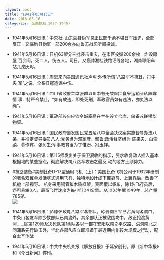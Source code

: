 ```yaml
---
layout: post
title: "1941年05月16日"
date: 2016-05-16
categories: 全面抗战(1937-1945)
---
```


<meta name="referrer" content="no-referrer" />

- 1941年5月16日讯：中央社-山东莒县伪军莫正民部千余不堪日军压迫，全部 反正；又临朐县伪军一部200余亦向鲁苏战区所部投诚。 

- 1941年5月16日讯：日机63架分三批袭击重庆，在市区投弹200余枚，炸毁房屋 百余间，死二人，伤五人。同日，又轰炸湘桂铁路沿线各地，湖南祁阳车 站几成灰烬。 

- 1941年5月16日讯：周恩来向美国通讯社声明:外传所谓“八路军不抗日，打中央 军”之说，全系日寇造谣中伤。 

- 1941年5月16日讯：四川省政府主席张群以川中有无故阻拦食米运销营私舞弊情 事，特严令禁止，“如有故违，即处死刑，军政官员如有违法，亦执法以绳”。 

- 1941年5月16日讯：军政部长何应钦令城塞局在兰州设立仓库，储备苏联援华 物资。 

- 1941年5月16日讯：国民政府颁发国民党五届八中全会决议案实施督导办法八条，并推定督导委员八人:党务组为邓家彦、邹鲁;政治经济组为 陈果夫、白崇禧、蒋作宾、张厉生;军事教育组为丁惟汾、冯玉祥。 

- 1941年5月16日讯：第115师发出关于保卫夏收的指示，要求收复敌人插入基本根据地的某些据点，彻底解决向八路军攻击之最反 动的地方土顽势力。 

- #抗战装备#美制比奇D-17型通用飞机（上）：美国比奇飞机公司于1932年研制的著名双翼单发活塞式通用飞机，独特地设计成下翼靠前、上翼靠后，改善了机舱上部视野。 机身采用钢管和木质框架，表面覆以帆布，除1名飞行员后，还可乘坐3人，最高飞行速度为每小时341公里。从1933年至1949年，总产量785架。 <br/><img src="https://ww1.sinaimg.cn/large/aca367d8jw1f3wzvol6mej20ku1954cq.jpg" />

- 1941年5月16日讯：彭德怀致电八路军各部队，称晋南日军已占黄河各渡口，中条山各友军除少数部队已南渡外，其余部队正被敌围攻中，敌正抢渡黄河……除第129师及决死队第1纵队各以一部在安阳以南之平汉路、洪洞南北之同蒲路先行破击外，华北各部队应立即准备于最近期内作较大规模之行动，配合友军作战 

- 1941年5月16日讯：中共中央机关报《解放日报》于延安创刊。原《新中华报》和《今日新闻》停刊。 


